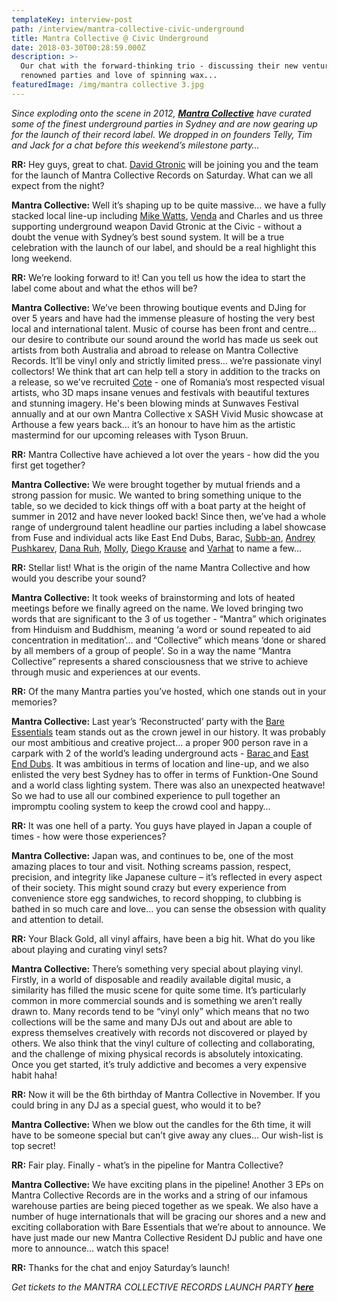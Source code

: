```yaml
---
templateKey: interview-post
path: /interview/mantra-collective-civic-underground
title: Mantra Collective @ Civic Underground
date: 2018-03-30T00:28:59.000Z
description: >-
  Our chat with the forward-thinking trio - discussing their new venture,
  renowned parties and love of spinning wax...
featuredImage: /img/mantra collective 3.jpg
---
```

_Since exploding onto the scene in 2012, [**Mantra Collective**](https://www.facebook.com/MantraCollective/) have curated some of the finest underground parties in Sydney and are now gearing up for the launch of their record label. We dropped in on founders Telly, Tim and Jack for a chat before this weekend’s milestone party…_

**RR:** Hey guys, great to chat. [David Gtronic](https://www.facebook.com/DavidGtronic07/) will be joining you and the team for the launch of Mantra Collective Records on Saturday. What can we all expect from the night?

**Mantra Collective:** Well it’s shaping up to be quite massive… we have a fully stacked local line-up including [Mike Watts](https://www.facebook.com/mikewattsdj), [Venda](https://www.facebook.com/Vendamusic) and Charles and us three supporting underground weapon David Gtronic at the Civic - without a doubt the venue with Sydney’s best sound system. It will be a true celebration with the launch of our label, and should be a real highlight this long weekend.

**RR:** We’re looking forward to it! Can you tell us how the idea to start the label come about and what the ethos will be?

**Mantra Collective:** We’ve been throwing boutique events and DJing for over 5 years and have had the immense pleasure of hosting the very best local and international talent. Music of course has been front and centre… our desire to contribute our sound around the world has made us seek out artists from both Australia and abroad to release on Mantra Collective Records. It’ll be vinyl only and strictly limited press… we’re passionate vinyl collectors! We think that art can help tell a story in addition to the tracks on a release, so we’ve recruited [Cote](https://www.facebook.com/cote.ggml/) - one of Romania’s most respected visual artists, who 3D maps insane venues and festivals with beautiful textures and stunning imagery. He's been blowing minds at Sunwaves Festival annually and at our own Mantra Collective x SASH Vivid Music showcase at Arthouse a few years back… it’s an honour to have him as the artistic mastermind for our upcoming releases with Tyson Bruun.

**RR:** Mantra Collective have achieved a lot over the years - how did the you first get together?

**Mantra Collective:** We were brought together by mutual friends and a strong passion for music. We wanted to bring something unique to the table, so we decided to kick things off with a boat party at the height of summer in 2012 and have never looked back! Since then, we’ve had a whole range of underground talent headline our parties including a label showcase from Fuse and individual acts like East End Dubs, Barac, [Subb-an](https://www.facebook.com/subbanmusic/), [Andrey Pushkarev](https://www.facebook.com/andrey.pushkarev.pro/), [Dana Ruh](https://www.facebook.com/danaruh/), [Molly](https://www.facebook.com/molly.emeline/), [Diego Krause](https://www.facebook.com/diegokrause) and [Varhat](https://www.facebook.com/varhatyoyaku/) to name a few...

**RR:** Stellar list! What is the origin of the name Mantra Collective and how would you describe your sound?

**Mantra Collective:** It took weeks of brainstorming and lots of heated meetings before we finally agreed on the name. We loved bringing two words that are significant to the 3 of us together - “Mantra” which originates from Hinduism and Buddhism, meaning ‘a word or sound repeated to aid concentration in meditation’… and “Collective” which means ‘done or shared by all members of a group of people’. So in a way the name “Mantra Collective” represents a shared consciousness that we strive to achieve through music and experiences at our events.

**RR:** Of the many Mantra parties you’ve hosted, which one stands out in your memories?

**Mantra Collective:** Last year’s ‘Reconstructed’ party with the [Bare Essentials](https://www.facebook.com/bareessentialssydney/) team stands out as the crown jewel in our history. It was probably our most ambitious and creative project… a proper 900 person rave in a carpark with 2 of the world’s leading underground acts - [Barac ](https://www.facebook.com/baracmusic/)and [East End Dubs](https://www.facebook.com/EastEndDubs/). It was ambitious in terms of location and line-up, and we also enlisted the very best Sydney has to offer in terms of Funktion-One Sound and a world class lighting system. There was also an unexpected heatwave! So we had to use all our combined experience to pull together an impromptu cooling system to keep the crowd cool and happy…

**RR:** It was one hell of a party. You guys have played in Japan a couple of times - how were those experiences?

**Mantra Collective:** Japan was, and continues to be, one of the most amazing places to tour and visit. Nothing screams passion, respect, precision, and integrity like Japanese culture – it’s reflected in every aspect of their society. This might sound crazy but every experience from convenience store egg sandwiches, to record shopping, to clubbing is bathed in so much care and love… you can sense the obsession with quality and attention to detail.

**RR:** Your Black Gold, all vinyl affairs, have been a big hit. What do you like about playing and curating vinyl sets?

**Mantra Collective:** There’s something very special about playing vinyl. Firstly, in a world of disposable and readily available digital music, a similarity has filled the music scene for quite some time. It’s particularly common in more commercial sounds and is something we aren’t really drawn to. Many records tend to be “vinyl only” which means that no two collections will be the same and many DJs out and about are able to express themselves creatively with records not discovered or played by others. We also think that the vinyl culture of collecting and collaborating, and the challenge of mixing physical records is absolutely intoxicating. Once you get started, it’s truly addictive and becomes a very expensive habit haha!

**RR:** Now it will be the 6th birthday of Mantra Collective in November. If you could bring in any DJ as a special guest, who would it to be?

**Mantra Collective:** When we blow out the candles for the 6th time, it will have to be someone special but can’t give away any clues… Our wish-list is top secret!

**RR:** Fair play. Finally - what’s in the pipeline for Mantra Collective?

**Mantra Collective:** We have exciting plans in the pipeline! Another 3 EPs on Mantra Collective Records are in the works and a string of our infamous warehouse parties are being pieced together as we speak. We also have a number of huge internationals that will be gracing our shores and a new and exciting collaboration with Bare Essentials that we’re about to announce. We have just made our new Mantra Collective Resident DJ public and have one more to announce… watch this space!

**RR:** Thanks for the chat and enjoy Saturday’s launch!

_Get tickets to the MANTRA COLLECTIVE RECORDS LAUNCH PARTY [**here**](https://www.residentadvisor.net/events/1084491)_
